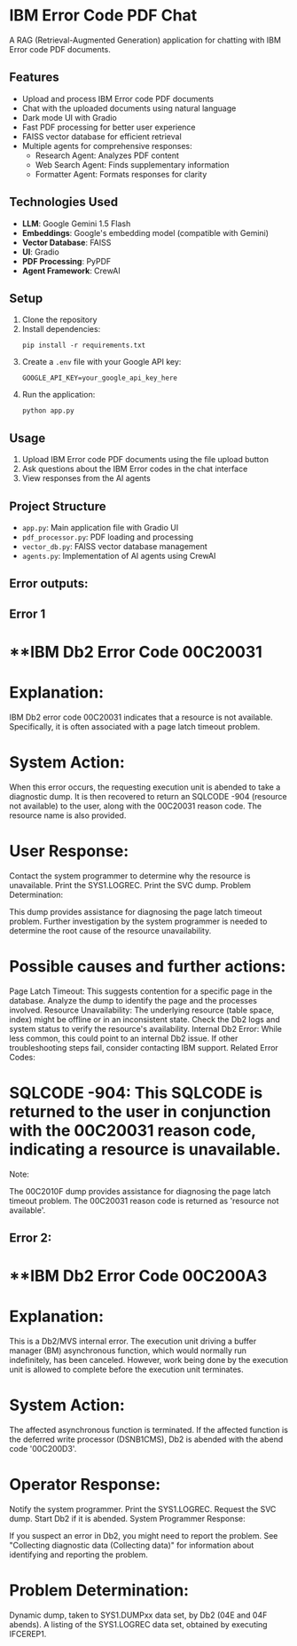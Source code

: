# IBM Error Code PDF Chat

A RAG (Retrieval-Augmented Generation) application for chatting with IBM Error code PDF documents.

## Features

- Upload and process IBM Error code PDF documents
- Chat with the uploaded documents using natural language
- Dark mode UI with Gradio
- Fast PDF processing for better user experience
- FAISS vector database for efficient retrieval
- Multiple agents for comprehensive responses:
  - Research Agent: Analyzes PDF content
  - Web Search Agent: Finds supplementary information
  - Formatter Agent: Formats responses for clarity

## Technologies Used

- **LLM**: Google Gemini 1.5 Flash
- **Embeddings**: Google's embedding model (compatible with Gemini)
- **Vector Database**: FAISS
- **UI**: Gradio
- **PDF Processing**: PyPDF
- **Agent Framework**: CrewAI

## Setup

1. Clone the repository
2. Install dependencies:
   ```
   pip install -r requirements.txt
   ```
3. Create a `.env` file with your Google API key:
   ```
   GOOGLE_API_KEY=your_google_api_key_here
   ```
4. Run the application:
   ```
   python app.py
   ```

## Usage

1. Upload IBM Error code PDF documents using the file upload button
2. Ask questions about the IBM Error codes in the chat interface
3. View responses from the AI agents

## Project Structure

- `app.py`: Main application file with Gradio UI
- `pdf_processor.py`: PDF loading and processing
- `vector_db.py`: FAISS vector database management
- `agents.py`: Implementation of AI agents using CrewAI

##  Error outputs:

##  Error 1
# **IBM Db2 Error Code 00C20031

# Explanation:

IBM Db2 error code 00C20031 indicates that a resource is not available. Specifically, it is often associated with a page latch timeout problem.

# System Action:

When this error occurs, the requesting execution unit is abended to take a diagnostic dump. It is then recovered to return an SQLCODE -904 (resource not available) to the user, along with the 00C20031 reason code. The resource name is also provided.

# User Response:

Contact the system programmer to determine why the resource is unavailable.
Print the SYS1.LOGREC.
Print the SVC dump.
Problem Determination:

This dump provides assistance for diagnosing the page latch timeout problem. Further investigation by the system programmer is needed to determine the root cause of the resource unavailability.

# Possible causes and further actions:

Page Latch Timeout: This suggests contention for a specific page in the database. Analyze the dump to identify the page and the processes involved.
Resource Unavailability: The underlying resource (table space, index) might be offline or in an inconsistent state. Check the Db2 logs and system status to verify the resource's availability.
Internal Db2 Error: While less common, this could point to an internal Db2 issue. If other troubleshooting steps fail, consider contacting IBM support.
Related Error Codes:

# SQLCODE -904: This SQLCODE is returned to the user in conjunction with the 00C20031 reason code, indicating a resource is unavailable.
Note:

The 00C2010F dump provides assistance for diagnosing the page latch timeout problem. The 00C20031 reason code is returned as 'resource not available'.

## Error 2:

# **IBM Db2 Error Code 00C200A3

# Explanation:

This is a Db2/MVS internal error. The execution unit driving a buffer manager (BM) asynchronous function, which would normally run indefinitely, has been canceled. However, work being done by the execution unit is allowed to complete before the execution unit terminates.

# System Action:

The affected asynchronous function is terminated. If the affected function is the deferred write processor (DSNB1CMS), Db2 is abended with the abend code '00C200D3'.

# Operator Response:

Notify the system programmer.
Print the SYS1.LOGREC.
Request the SVC dump.
Start Db2 if it is abended.
System Programmer Response:

If you suspect an error in Db2, you might need to report the problem. See "Collecting diagnostic data (Collecting data)" for information about identifying and reporting the problem.

# Problem Determination:

Dynamic dump, taken to SYS1.DUMPxx data set, by Db2 (04E and 04F abends).
A listing of the SYS1.LOGREC data set, obtained by executing IFCEREP1.


